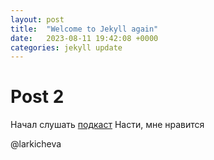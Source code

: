 ```yaml
---
layout: post
title:  "Welcome to Jekyll again"
date:   2023-08-11 19:42:08 +0000
categories: jekyll update
---
```


# Post 2

Начал слушать [подкаст][podcast] Насти, мне нравится 

@larkicheva


[podcast]: https://music.yandex.ru/album/26762643